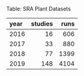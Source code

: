 Table: SRA Plant Datasets

|year | studies| runs|
|:----|-------:|----:|
|2016 |      16|  606|
|2017 |      33|  880|
|2018 |      77| 1399|
|2019 |     148| 4104|
